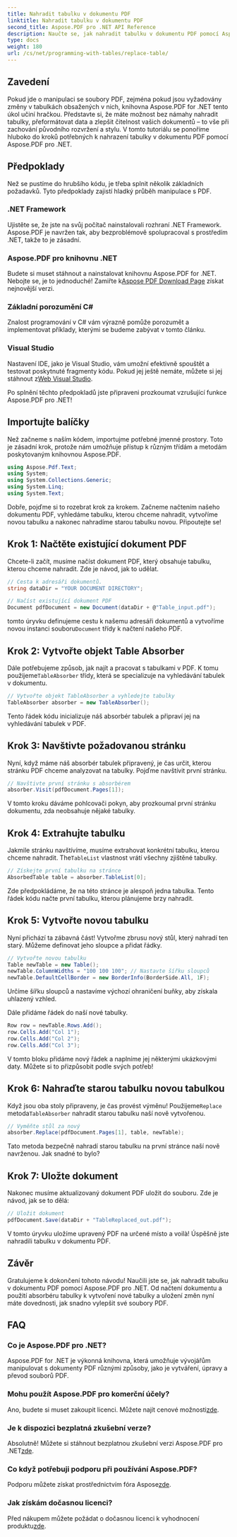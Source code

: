 ```yaml
---
title: Nahradit tabulku v dokumentu PDF
linktitle: Nahradit tabulku v dokumentu PDF
second_title: Aspose.PDF pro .NET API Reference
description: Naučte se, jak nahradit tabulku v dokumentu PDF pomocí Aspose.PDF pro .NET. Návod krok za krokem, včetně tipů a triků.
type: docs
weight: 180
url: /cs/net/programming-with-tables/replace-table/
---
```

## Zavedení

Pokud jde o manipulaci se soubory PDF, zejména pokud jsou vyžadovány změny v tabulkách obsažených v nich, knihovna Aspose.PDF for .NET tento úkol učiní hračkou. Představte si, že máte možnost bez námahy nahradit tabulky, přeformátovat data a zlepšit čitelnost vašich dokumentů – to vše při zachování původního rozvržení a stylu. V tomto tutoriálu se ponoříme hluboko do kroků potřebných k nahrazení tabulky v dokumentu PDF pomocí Aspose.PDF pro .NET.

## Předpoklady

Než se pustíme do hrubšího kódu, je třeba splnit několik základních požadavků. Tyto předpoklady zajistí hladký průběh manipulace s PDF.

### .NET Framework
Ujistěte se, že jste na svůj počítač nainstalovali rozhraní .NET Framework. Aspose.PDF je navržen tak, aby bezproblémově spolupracoval s prostředím .NET, takže to je zásadní.

### Aspose.PDF pro knihovnu .NET
 Budete si muset stáhnout a nainstalovat knihovnu Aspose.PDF for .NET. Nebojte se, je to jednoduché! Zamiřte k[Aspose PDF Download Page](https://releases.aspose.com/pdf/net/) získat nejnovější verzi.

### Základní porozumění C#
Znalost programování v C# vám výrazně pomůže porozumět a implementovat příklady, kterými se budeme zabývat v tomto článku.

### Visual Studio
 Nastavení IDE, jako je Visual Studio, vám umožní efektivně spouštět a testovat poskytnuté fragmenty kódu. Pokud jej ještě nemáte, můžete si jej stáhnout z[Web Visual Studio](https://visualstudio.microsoft.com/downloads/).

Po splnění těchto předpokladů jste připraveni prozkoumat vzrušující funkce Aspose.PDF pro .NET!

## Importujte balíčky

Než začneme s naším kódem, importujme potřebné jmenné prostory. Toto je zásadní krok, protože nám umožňuje přístup k různým třídám a metodám poskytovaným knihovnou Aspose.PDF.

```csharp
using Aspose.Pdf.Text;
using System;
using System.Collections.Generic;
using System.Linq;
using System.Text;
```

Dobře, pojďme si to rozebrat krok za krokem. Začneme načtením našeho dokumentu PDF, vyhledáme tabulku, kterou chceme nahradit, vytvoříme novou tabulku a nakonec nahradíme starou tabulku novou. Připoutejte se!

## Krok 1: Načtěte existující dokument PDF

Chcete-li začít, musíme načíst dokument PDF, který obsahuje tabulku, kterou chceme nahradit. Zde je návod, jak to udělat.

```csharp
// Cesta k adresáři dokumentů.
string dataDir = "YOUR DOCUMENT DIRECTORY";

// Načíst existující dokument PDF
Document pdfDocument = new Document(dataDir + @"Table_input.pdf");
```

 tomto úryvku definujeme cestu k našemu adresáři dokumentů a vytvoříme novou instanci souboru`Document` třídy k načtení našeho PDF.

## Krok 2: Vytvořte objekt Table Absorber

 Dále potřebujeme způsob, jak najít a pracovat s tabulkami v PDF. K tomu použijeme`TableAbsorber` třídy, která se specializuje na vyhledávání tabulek v dokumentu.

```csharp
// Vytvořte objekt TableAbsorber a vyhledejte tabulky
TableAbsorber absorber = new TableAbsorber();
```

Tento řádek kódu inicializuje náš absorbér tabulek a připraví jej na vyhledávání tabulek v PDF.

## Krok 3: Navštivte požadovanou stránku

Nyní, když máme náš absorbér tabulek připravený, je čas určit, kterou stránku PDF chceme analyzovat na tabulky. Pojďme navštívit první stránku.

```csharp
// Navštivte první stránku s absorbérem
absorber.Visit(pdfDocument.Pages[1]);
```

V tomto kroku dáváme pohlcovači pokyn, aby prozkoumal první stránku dokumentu, zda neobsahuje nějaké tabulky.

## Krok 4: Extrahujte tabulku

 Jakmile stránku navštívíme, musíme extrahovat konkrétní tabulku, kterou chceme nahradit. The`TableList` vlastnost vrátí všechny zjištěné tabulky.

```csharp
// Získejte první tabulku na stránce
AbsorbedTable table = absorber.TableList[0];
```

Zde předpokládáme, že na této stránce je alespoň jedna tabulka. Tento řádek kódu načte první tabulku, kterou plánujeme brzy nahradit.

## Krok 5: Vytvořte novou tabulku

Nyní přichází ta zábavná část! Vytvořme zbrusu nový stůl, který nahradí ten starý. Můžeme definovat jeho sloupce a přidat řádky.

```csharp
// Vytvořte novou tabulku
Table newTable = new Table();
newTable.ColumnWidths = "100 100 100"; // Nastavte šířku sloupců
newTable.DefaultCellBorder = new BorderInfo(BorderSide.All, 1F);
```

Určíme šířku sloupců a nastavíme výchozí ohraničení buňky, aby získala uhlazený vzhled.

Dále přidáme řádek do naší nové tabulky.

```csharp
Row row = newTable.Rows.Add();
row.Cells.Add("Col 1");
row.Cells.Add("Col 2");
row.Cells.Add("Col 3");
```

V tomto bloku přidáme nový řádek a naplníme jej některými ukázkovými daty. Můžete si to přizpůsobit podle svých potřeb!

## Krok 6: Nahraďte starou tabulku novou tabulkou

 Když jsou oba stoly připraveny, je čas provést výměnu! Použijeme`Replace` metoda`TableAbsorber` nahradit starou tabulku naší nově vytvořenou.

```csharp
// Vyměňte stůl za nový
absorber.Replace(pdfDocument.Pages[1], table, newTable);
```

Tato metoda bezpečně nahradí starou tabulku na první stránce naší nově navrženou. Jak snadné to bylo?

## Krok 7: Uložte dokument

Nakonec musíme aktualizovaný dokument PDF uložit do souboru. Zde je návod, jak se to dělá:

```csharp
// Uložit dokument
pdfDocument.Save(dataDir + "TableReplaced_out.pdf");
```

V tomto úryvku uložíme upravený PDF na určené místo a voilà! Úspěšně jste nahradili tabulku v dokumentu PDF.

## Závěr

Gratulujeme k dokončení tohoto návodu! Naučili jste se, jak nahradit tabulku v dokumentu PDF pomocí Aspose.PDF pro .NET. Od načtení dokumentu a použití absorbéru tabulky k vytvoření nové tabulky a uložení změn nyní máte dovednosti, jak snadno vylepšit své soubory PDF.

## FAQ

### Co je Aspose.PDF pro .NET?  
Aspose.PDF for .NET je výkonná knihovna, která umožňuje vývojářům manipulovat s dokumenty PDF různými způsoby, jako je vytváření, úpravy a převod souborů PDF.

### Mohu použít Aspose.PDF pro komerční účely?  
 Ano, budete si muset zakoupit licenci. Můžete najít cenové možnosti[zde](https://purchase.aspose.com/buy).

### Je k dispozici bezplatná zkušební verze?  
 Absolutně! Můžete si stáhnout bezplatnou zkušební verzi Aspose.PDF pro .NET[zde](https://releases.aspose.com/).

### Co když potřebuji podporu při používání Aspose.PDF?  
 Podporu můžete získat prostřednictvím fóra Aspose[zde](https://forum.aspose.com/c/pdf/10).

### Jak získám dočasnou licenci?  
 Před nákupem můžete požádat o dočasnou licenci k vyhodnocení produktu[zde](https://purchase.aspose.com/temporary-license/).